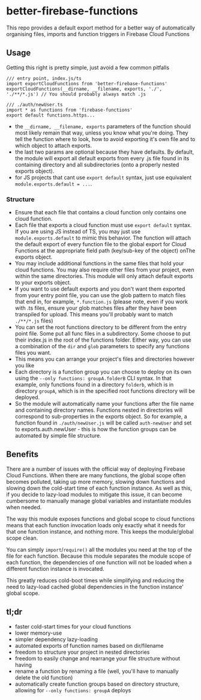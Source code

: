# better-firebase-functions

This repo provides a default export method for a better way of automatically organising files, imports and function triggers in Firebase Cloud Functions

## Usage

Getting this right is pretty simple, just avoid a few common pitfalls
```
/// entry point, index.js/ts
import exportCloudFunctions from 'better-firebase-functions'
exportCloudFunctions(__dirname, __filename, exports, './', './**/*.js') // You should probably always match .js

/// ./auth/newUser.ts
import * as functions from 'firebase-functions'
export default functions.https...
```

- the `__dirname, __filename, exports` parameters of the function should most likely remain that way, unless you know
what you're doing. They tell the function where to look, how to avoid exporting it's own file and to which object to attach
exports.
- the last two params are optional because they have defaults. By default, the module will export all default exports from
every .js file found in its containing directory and all subdirectories (onto a properly nested exports object).
- for JS projects that cant use `export default` syntax, just use equivalent `module.exports.default = ...`.

### Structure

- Ensure that each file that contains a cloud function only contains one cloud function.
- Each file that exports a cloud function must use `export default` syntax. If you are using JS instead of TS, you may just
use `module.exports.default` to mimic this behavior. The function will attach the default export of every function file
to the global export for Cloud Functions at the appropriate field path (key/sub-key of the object) onThe exports object.
- You may include additional functions in the same files that hold your cloud functions. You may also require
other files from your project, even within the same directories. This module will only attach default exports to your exports object.
- If you want to use default exports and you don't want them exported from your entry point file, you can use the glob pattern to
match files that end in, for example, `*.function.js` (please note, even if you work with .ts files, ensure your glob matches files after they have been transpiled for upload. This means you'll probably want to match `./**/*.js` files)
- You can set the root functions directory to be different from the entry point file. Some put all func files in a subdirectory.
Some choose to put their index.js in the root of the functions folder. Either way, you can use a combination of the `dir` and `glob` parameters to specify any functions files you want.
- This means you can arrange your project's files and directories however you like
- Each directory is a function group you can choose to deploy on its own using the `--only functions: groupA.folderB` CLI syntax. In that
example, only functions found in a directory `folderb`, which is in directory `groupA`, which is in the specified root functions directory will be deployed.
- So the module will automatically name your functions after the file name and containing directory names. Functions nested in directories will correspond to sub-properties in the exports object. So for example, a function found in `./auth/newUser.js` will be called `auth-newUser` and set to exports.auth.newUser - this is how the function groups can be automated by simple file structure.

## Benefits

There are a number of issues with the official way of deploying Firebase Cloud Functions. When there are many functions, the global
scope often becomes polluted, taking up more memory, slowing down functions and slowing down the cold-start time of each function
instance. As well as this, if you decide to lazy-load modules to mitigate this issue, it can become cumbersome to manually manage
global variables and instantiate modules when needed.

The way this module exposes functions and global scope to cloud functions means that each function invocation loads only exactly what
it needs for that one function instance, and nothing more. This keeps the module/global scope clean.

You can simply `import`/`require()` all the modules you need at the top of the file for each function. Because this module separates
the module scope of each function, the dependencies of one function will not be loaded when a different function instance is invocated.

This greatly reduces cold-boot times while simplifying and reducing the need to lazy-load cached global dependencies in the function instance' global scope.

## tl;dr

- faster cold-start times for your cloud functions
- lower memory-use
- simpler dependency lazy-loading
- automated exports of function names based on dir/filename
- freedom to structure your project in nested directories
- freedom to easily change and rearrange your file structure without having
- rename a function by renaming a file (well, you'll have to manually delete the old function)
- automatically create function groups based on directory structure, allowing for `--only functions: groupA` deploys
